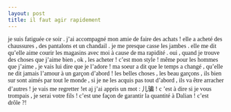 ```yaml
---
layout: post
title: il faut agir rapidement
---
```


<p><font face="Times New Roman">je suis fatiguée ce soir . j’ai accompagné mon amie de faire des achats ! elle a acheté des chaussures , des pantalons et un chandail . je me presque casse les jambes . elle me dit qu’elle aime courir les magasins avec moi à cause de ma rapidité . oui , quand je trouve des choses que j’aime bien , ok , les acheter ! c’est mon style ! même pour les hommes que j’aime , je vais lui dire que je l’adore ! ma soeur a dit que le temps a changé , qu’elle ne dit jamais l’amour à un garçon d’abord ! les belles choses , les beau garçons , ils bien sur sont aimés par tout le monde , si je ne les acquis pas tout d’abord , ils va être arracher d’autres ! je vais me regretter !</font><font face="Times New Roman">et aj j’ai appris un mot : </font>儿骗<font face="Times New Roman"> ! c ’est à dire si je vous trompais , je serai votre fils ! c’est une façon de garantir la quantité à Dalian ! c’est drôle ?!</font></p>
